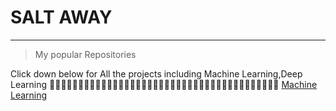 # **SALT AWAY**
---
>My popular Repositories

Click down below for All the projects including Machine Learning,Deep Learning 
🔽🔽🔽🔽🔽🔽🔽🔽🔽🔽🔽🔽🔽🔽🔽🔽🔽🔽🔽🔽🔽🔽🔽🔽🔽🔽🔽🔽🔽🔽🔽🔽🔽🔽🔽🔽🔽🔽🔽🔽
[Machine Learning](https://github.com/Pogeyann/ML_Projects.git)
